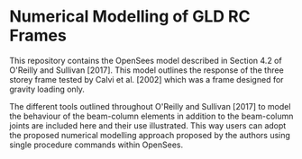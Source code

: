 # Numerical Modelling of GLD RC Frames

This repository contains the OpenSees model described in Section 4.2 of O'Reilly and Sullivan [2017]. This model outlines the response of the three storey frame tested by Calvi et al. [2002] which was a frame designed for gravity loading only. 

The different tools outlined throughout O'Reilly and Sullivan [2017] to model the behaviour of the beam-column elements in addition to the beam-column joints are included here and their use illustrated. This way users can adopt the proposed numerical modelling approach proposed by the authors using single procedure commands within OpenSees.
